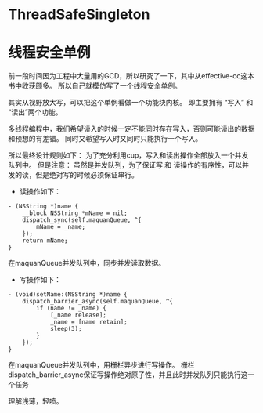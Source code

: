 # ThreadSafeSingleton
线程安全单例
==============
前一段时间因为工程中大量用的GCD，所以研究了一下，其中从effective-oc这本书中收获颇多。
所以自己就模仿写了一个线程安全单例。

其实从视野放大写，可以把这个单例看做一个功能块内核。
即主要拥有 “写入” 和 “读出”两个功能。

多线程编程中，我们希望读入的时候一定不能同时存在写入，否则可能读出的数据和预想的有差错。
同时又希望写入时又同时只能执行一个写入。

所以最终设计规则如下：
为了充分利用cup，写入和读出操作全部放入一个并发队列中。
但是注意：
虽然是并发队列，为了保证写 和 读操作的有序性，可以并发的读，但是绝对写的时候必须保证串行。

* 读操作如下：
```objc
- (NSString *)name {
    __block NSString *mName = nil;
    dispatch_sync(self.maquanQueue, ^{
        mName = _name;
    });
    return mName;
}
```
在maquanQueue并发队列中，同步并发读取数据。

* 写操作如下：
```
- (void)setName:(NSString *)name {
    dispatch_barrier_async(self.maquanQueue, ^{
        if (name != _name) {
            [_name release];
            _name = [name retain];
            sleep(3);
        }
    });
}
```
在maquanQueue并发队列中，用栅栏异步进行写操作。
栅栏dispatch_barrier_async保证写操作绝对原子性，并且此时并发队列只能执行这一个任务


理解浅薄，轻喷。
